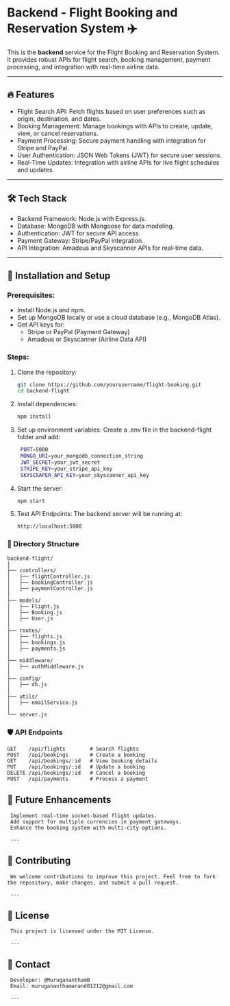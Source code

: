 # Backend - Flight Booking and Reservation System ✈️

This is the **backend** service for the Flight Booking and Reservation System. It provides robust APIs for flight search, booking management, payment processing, and integration with real-time airline data.

---

## 🔥 Features

- Flight Search API: Fetch flights based on user preferences such as origin, destination, and dates.
- Booking Management: Manage bookings with APIs to create, update, view, or cancel reservations.
- Payment Processing: Secure payment handling with integration for Stripe and PayPal.
- User Authentication: JSON Web Tokens (JWT) for secure user sessions.
- Real-Time Updates: Integration with airline APIs for live flight schedules and updates.

---

## 🛠️ Tech Stack

- Backend Framework: Node.js with Express.js.
- Database: MongoDB with Mongoose for data modeling.
- Authentication: JWT for secure API access.
- Payment Gateway: Stripe/PayPal integration.
- API Integration: Amadeus and Skyscanner APIs for real-time data.

---

## 🚀 Installation and Setup

### Prerequisites:
- Install Node.js and npm.
- Set up MongoDB locally or use a cloud database (e.g., MongoDB Atlas).
- Get API keys for:
  - Stripe or PayPal (Payment Gateway)
  - Amadeus or Skyscanner (Airline Data API)

### Steps:

1. Clone the repository:
   ```bash
   git clone https://github.com/yourusername/flight-booking.git
   cd backend-flight
2. Install dependencies:
   ```bash
   npm install
3. Set up environment variables:
    Create a .env file in the backend-flight folder and add:
   ```bash
    PORT=5000
    MONGO_URI=your_mongodb_connection_string
    JWT_SECRET=your_jwt_secret
    STRIPE_KEY=your_stripe_api_key
    SKYSCRAPER_API_KEY=your_skyscanner_api_key
4. Start the server:
   ```bash
   npm start
5. Test API Endpoints:
    The backend server will be running at:
    ```bash
    http://localhost:5000


### 📂 Directory Structure
    backend-flight/
    │
    ├── controllers/       
    │   ├── flightController.js
    │   ├── bookingController.js
    │   ├── paymentController.js
    │
    ├── models/            
    │   ├── Flight.js
    │   ├── Booking.js
    │   ├── User.js
    │
    ├── routes/           
    │   ├── flights.js
    │   ├── bookings.js
    │   ├── payments.js
    │
    ├── middleware/        
    │   ├── authMiddleware.js
    │
    ├── config/           
    │   ├── db.js          
    │
    ├── utils/             
    │   ├── emailService.js
    │
    └── server.js          

### 🛡️ API Endpoints
    GET    /api/flights        # Search flights
    POST   /api/bookings       # Create a booking
    GET    /api/bookings/:id   # View booking details
    PUT    /api/bookings/:id   # Update a booking
    DELETE /api/bookings/:id   # Cancel a booking
    POST   /api/payments       # Process a payment


## 🌟 Future Enhancements

     Implement real-time socket-based flight updates.
     Add support for multiple currencies in payment gateways.
     Enhance the booking system with multi-city options.

     ---

##    🤝 Contributing

     We welcome contributions to improve this project. Feel free to fork the repository, make changes, and submit a pull request.

     ---

## 📜 License

     This project is licensed under the MIT License.

     ---

## 📧 Contact

     Developer: @MurugananthamB
     Email: murugananthamanand01212@gmail.com

     ---

    
